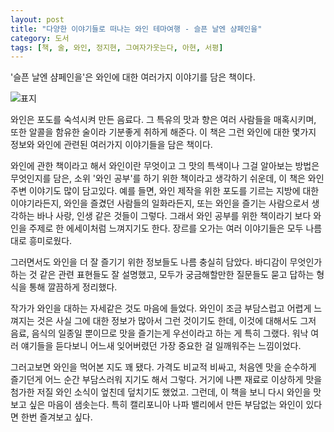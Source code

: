 ```yaml
---
layout: post
title: "다양한 이야기들로 떠나는 와인 테마여행 - 슬픈 날엔 샴페인을"
category: 도서
tags: [책, 술, 와인, 정지현, 그여자가웃는다, 아현, 서평]
---
```


'슬픈 날엔 샴페인을'은
와인에 대한 여러가지 이야기를 담은 책이다.

![표지](https://lh3.googleusercontent.com/5zyOc4UsSuhmB3FPRSqd08apXxZtxnOSFjvj61X_zc-wd-WcFO1QfW-PZlnSDBqCUa6UfdPgI1cjvg=s480)

와인은 포도를 숙석시켜 만든 음료다.
그 특유의 맛과 향은 여러 사람들을 매혹시키며,
또한 알콜을 함유한 술이라 기분좋게 취하게 해준다.
이 책은 그런 와인에 대한 몇가지 정보와
와인에 관련된 여러가지 이야기들을 담은 책이다.

와인에 관한 책이라고 해서
와인이란 무엇이고 그 맛의 특색이나 그걸 알아보는 방법은 무엇인지를 담은,
소위 '와인 공부'를 하기 위한 책이라고 생각하기 쉬운데,
이 책은 와인 주변 이야기도 많이 담고있다.
예를 들면, 와인 제작을 위한 포도를 기르는 지방에 대한 이야기라든지,
와인을 즐겼던 사람들의 일화라든지,
또는 와인을 즐기는 사람으로서 생각하는 바나 사랑, 인생 같은 것들이 그렇다.
그래서 와인 공부를 위한 책이라기 보다
와인을 주제로 한 에세이처럼 느껴지기도 한다.
장르를 오가는 여러 이야기들은 모두 나름대로 흥미로웠다.

그러면서도 와인을 더 잘 즐기기 위한 정보들도 나름 충실히 담았다.
바디감이 무엇인가 하는 것 같은 관련 표현들도 잘 설명했고,
모두가 궁금해할만한 질문들도 묻고 답하는 형식을 통해 깔끔하게 정리했다.

작가가 와인을 대하는 자세같은 것도 마음에 들었다.
와인이 조금 부담스럽고 어렵게 느껴지는 것은
사실 그에 대한 정보가 많아서 그런 것이기도 한데,
이것에 대해서도 그저 음료, 음식의 일종일 뿐이므로 맛을 즐기는게 우선이라고 하는 게 특히 그랬다.
워낙 여러 얘기들을 듣다보니 어느새 잊어버렸던 가장 중요한 걸 일깨워주는 느낌이었다.

그러고보면 와인을 먹어본 지도 꽤 됐다.
가격도 비교적 비싸고,
처음엔 맛을 순수하게 즐기던게 어느 순간 부담스러워 지기도 해서 그렇다.
거기에 나쁜 재료로 이상하게 맛을 첨가한 저질 와인 소식이 엎친데 덮치기도 했었고.
그런데, 이 책을 보니 다시 와인을 맛보고 싶은 마음이 샘솟는다.
특히 캘리포니아 나파 밸리에서 만든 부담없는 와인이 있다면 한번 즐겨보고 싶다.
